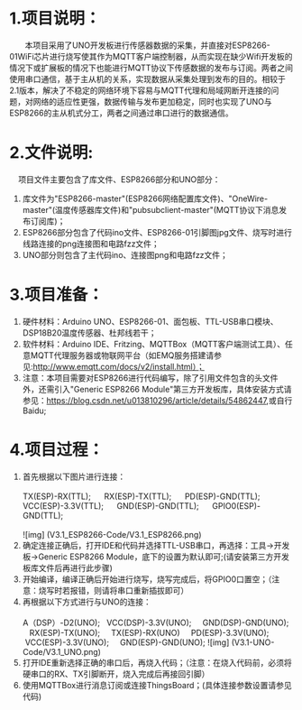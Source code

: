 # 1.项目说明：
&nbsp; &nbsp; &nbsp; &nbsp;本项目采用了UNO开发板进行传感器数据的采集，并直接对ESP8266-01WiFi芯片进行烧写使其作为MQTT客户端控制器，从而实现在缺少Wifi开发板的情况下或扩展板的情况下也能进行MQTT协议下传感数据的发布与订阅。两者之间使用串口通信，基于主从机的关系，实现数据从采集处理到发布的目的。相较于2.1版本，解决了不稳定的网络环境下容易与MQTT代理和局域网断开连接的问题，对网络的适应性更强，数据传输与发布更加稳定，同时也实现了UNO与ESP8266的主从机式分工，两者之间通过串口进行的数据通信。

# 2.文件说明:
&nbsp;&nbsp;&nbsp;&nbsp;项目文件主要包含了库文件、ESP8266部分和UNO部分：
1. 库文件为"ESP8266-master"(ESP8266网络配置库文件)、"OneWire-master"(温度传感器库文件)和"pubsubclient-master"(MQTT协议下消息发布订阅库)；
2. ESP8266部分包含了代码ino文件、ESP8266-01引脚图jpg文件、烧写时进行线路连接的png连接图和电路fzz文件；
3. UNO部分则包含了主代码ino、连接图png和电路fzz文件；

# 3.项目准备：
1. 硬件材料：Arduino UNO、ESP8266-01、面包板、TTL-USB串口模块、DSP18B20温度传感器、杜邦线若干；
2. 软件材料：Arduino IDE、Fritzing、MQTTBox（MQTT客户端测试工具）、任意MQTT代理服务器或物联网平台（如EMQ服务搭建请参见:http://www.emqtt.com/docs/v2/install.html）；
3. 注意：本项目需要对ESP8266进行代码编写，除了引用文件包含的头文件外，还需引入"Generic ESP8266 Module"第三方开发板库，具体安装方式请参见：<https://blog.csdn.net/u013810296/article/details/54862447>,或自行Baidu;

# 4.项目过程：
1. 首先根据以下图片进行连接：<br></br>
 TX(ESP)-RX(TTL);&nbsp; &nbsp; &nbsp;  RX(ESP)-TX(TTL);&nbsp; &nbsp; &nbsp;  PD(ESP)-GND(TTL); &nbsp; &nbsp; &nbsp;  VCC(ESP)-3.3V(TTL);&nbsp; &nbsp; &nbsp;  GND(ESP)-GND(TTL);&nbsp; &nbsp; &nbsp; GPIO0(ESP)-GND(TTL); <br></br>
![img] (V3.1_ESP8266-Code/V3.1_ESP8266.png)
2. 确定连接正确后，打开IDE和代码并选择TTL-USB串口，再选择：工具->开发板->Generic ESP8266 Module，底下的设置为默认即可;(请安装第三方开发板库文件后再进行此步骤)
3. 开始编译，编译正确后开始进行烧写，烧写完成后，将GPIO0口置空；（注意：烧写时若报错，则请将串口重新插拔即可）
4. 再根据以下方式进行与UNO的连接： <br></br>
  A（DSP）-D2(UNO);&nbsp;&nbsp;&nbsp;VCC(DSP)-3.3V(UNO);&nbsp; &nbsp; &nbsp;GND(DSP)-GND(UNO);&nbsp; &nbsp; &nbsp;RX(ESP)-TX(UNO);&nbsp; &nbsp; &nbsp;TX(ESP)-RX(UNO)&nbsp; &nbsp; &nbsp;PD(ESP)-3.3V(UNO);&nbsp; &nbsp; &nbsp;VCC(ESP)-3.3V(UNO);&nbsp; &nbsp; &nbsp;GND(ESP)-GND(UNO);
![img] (V3.1-UNO-Code/V3.1_UNO.png)
5. 打开IDE重新选择正确的串口后，再烧入代码；（注意：在烧入代码前，必须将硬串口的RX、TX引脚断开，烧入完成后再接回引脚）
6. 使用MQTTBox进行消息订阅或连接ThingsBoard；(具体连接参数设置请参见代码)